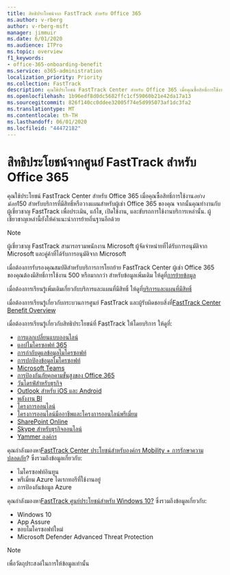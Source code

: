 ```yaml
---
title: สิทธิประโยชน์จาก FastTrack สำหรับ Office 365
ms.author: v-rberg
author: v-rberg-msft
manager: jimmuir
ms.date: 6/01/2020
ms.audience: ITPro
ms.topic: overview
f1_keywords:
- office-365-onboarding-benefit
ms.service: o365-administration
localization_priority: Priority
ms.collection: FastTrack
description: คุณใช้ประโยชน์ FastTrack Center สําหรับ Office 365 เมื่อคุณซื้อสิทธิ์การใช้งานอย่างน้อย 150 สําหรับบริการที่มีสิทธิ์หรือวางแผนสําหรับผู้เช่า Office 365 ของคุณ จากนั้นคุณทํางานกับผู้เชี่ยวชาญ FastTrack เพื่อประเมิน, แก้ไข, เปิดใช้งาน, และขับรถการใช้งานบริการเหล่านั้น. ผู้เชี่ยวชาญเหล่านี้ยังให้คําแนะนําการย้ายถิ่นฐานอีกด้วย
ms.openlocfilehash: 1b96edf8d0dc5682ffc1cf59060b21e42da17a13
ms.sourcegitcommit: 826f140cc0ddee32005f74e5d995073af1dc3fa2
ms.translationtype: MT
ms.contentlocale: th-TH
ms.lasthandoff: 06/01/2020
ms.locfileid: "44472182"
---
```

# <a name="fasttrack-center-benefit-for-office-365"></a>สิทธิประโยชน์จากศูนย์ FastTrack สำหรับ Office 365

คุณใช้ประโยชน์ FastTrack Center สําหรับ Office 365 เมื่อคุณซื้อสิทธิ์การใช้งาน*อย่างน้อย*150 สําหรับบริการที่มีสิทธิ์หรือวางแผนสําหรับผู้เช่า Office 365 ของคุณ จากนั้นคุณทํางานกับผู้เชี่ยวชาญ FastTrack เพื่อประเมิน, แก้ไข, เปิดใช้งาน, และขับรถการใช้งานบริการเหล่านั้น. ผู้เชี่ยวชาญเหล่านี้ยังให้คําแนะนําการย้ายถิ่นฐานอีกด้วย 
  
> [!NOTE]
> ผู้เชี่ยวชาญ FastTrack สามารถรวมพนักงาน Microsoft ผู้จัดจําหน่ายที่ได้รับการอนุมัติจาก Microsoft และคู่ค้าที่ได้รับการอนุมัติจาก Microsoft 
  
เมื่อต้องการรับรองคุณสมบัติสําหรับบริการการโยกย้าย FastTrack Center ผู้เช่า Office 365 ของคุณต้องมีสิทธิ์การใช้งาน 500 หรือมากกว่า สําหรับข้อมูลเพิ่มเติม ให้ดูที่[การย้ายข้อมูล](O365-data-migration.md)
  
เมื่อต้องการเรียนรู้เพิ่มเติมเกี่ยวกับบริการและแผนที่มีสิทธิ์ ให้ดูที่[บริการและแผนที่มีสิทธิ์](M365-eligible-services-and-plans.md)
  
เมื่อต้องการเรียนรู้เกี่ยวกับกระบวนการศูนย์ FastTrack และผู้รับผิดชอบสิ่งที่[FastTrack Center Benefit Overview](O365-fasttrack-benefit-overview.md)

เมื่อต้องการเรียนรู้เกี่ยวกับสิทธิประโยชน์ที่ FastTrack ให้โดยบริการ ให้ดูที่:

- [การแลกเปลี่ยนแบบออนไลน์](O365-fasttrack-responsibilities.md#exchange-online)
- [แอปไมโครซอฟท์ 365](O365-fasttrack-responsibilities.md#microsoft-365-apps)
- [การกํากับดูแลข้อมูลไมโครซอฟท์](O365-fasttrack-responsibilities.md#microsoft-information-governance)
- [การปกป้องข้อมูลไมโครซอฟท์](O365-fasttrack-responsibilities.md#microsoft-information-protection)
- [Microsoft Teams](O365-fasttrack-responsibilities.md#microsoft-teams)
- [การป้องกันภัยคุกคามขั้นสูงของ Office 365](O365-fasttrack-responsibilities.md#office-365-advanced-threat-protection)
- [วันไดรฟ์สําหรับธุรกิจ](O365-fasttrack-responsibilities.md#onedrive-for-business)
- [Outlook สําหรับ iOS และ Android](O365-fasttrack-responsibilities.md#outlook-for-ios-and-android)
- [พลังงาน BI](O365-fasttrack-responsibilities.md#power-bi)
- [โครงการออนไลน์](O365-fasttrack-responsibilities.md#project-online)
- [โครงการออนไลน์มืออาชีพและโครงการออนไลน์พรีเมี่ยม](O365-fasttrack-responsibilities.md#project-online-professional-and-project-online-premium)
- [SharePoint Online](O365-fasttrack-responsibilities.md#sharepoint-online)
- [Skype สําหรับธุรกิจออนไลน์](O365-fasttrack-responsibilities.md#skype-for-business-online)
- [Yammer องค์กร](O365-fasttrack-responsibilities.md#yammer-enterprise)
  
คุณกําลังมองหา[FastTrack Center ประโยชน์สําหรับองค์กร Mobility + การรักษาความปลอดภัย](EMS-fasttrack-benefit-for-EMS.md)? ซึ่งรวมถึงข้อมูลเกี่ยวกับ:
  
- ไมโครซอฟท์อินทูน
- พรีเมี่ยม Azure ไดเรกทอรีที่ใช้งานอยู่ 
- การป้องกันข้อมูล Azure

คุณกําลังมองหา[FastTrack ศูนย์ประโยชน์สําหรับ Windows 10?](Win-10-fasttrack-benefit-for-Windows-10.md) ซึ่งรวมถึงข้อมูลเกี่ยวกับ:

- Windows 10
- App Assure
- ขอบไมโครซอฟท์ใหม่
- Microsoft Defender Advanced Threat Protection
    
> [!NOTE]
> เพื่อวัตถุประสงค์ในการให้ข้อมูลเท่านั้น 

